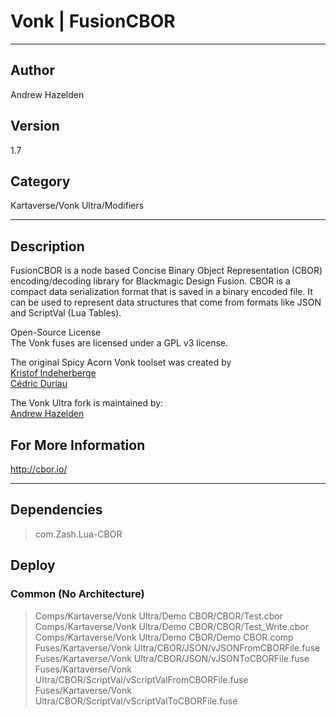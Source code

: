 # Vonk | FusionCBOR
___

## Author
Andrew Hazelden

## Version
1.7

## Category
Kartaverse/Vonk Ultra/Modifiers

___

## Description
<p>FusionCBOR is a node based Concise Binary Object Representation (CBOR) encoding/decoding library for Blackmagic Design Fusion. CBOR is a compact data serialization format that is saved in a binary encoded file. It can be used to represent data structures that come from formats like JSON and ScriptVal (Lua Tables).</p>

<p>Open-Source License<br>
The Vonk fuses are licensed under a GPL v3 license.</p>

<p>The original Spicy Acorn Vonk toolset was created by<br>
<a href="mailto:xmnr0x23@gmail.com">Kristof Indeherberge</a><br>
<a href="mailto:duriau.cedric@live.be">Cédric Duriau</a></p>

<p>The Vonk Ultra fork is maintained by:<br>
<a href="mailto:andrew@andrewhazelden.com">Andrew Hazelden</a></p>

<h2>For More Information</h2>
<p><a href="http://cbor.io/">http://cbor.io/</a></p>

___

## Dependencies

> com.Zash.Lua-CBOR  
## Deploy

### Common (No Architecture)

> Comps/Kartaverse/Vonk Ultra/Demo CBOR/CBOR/Test.cbor  
> Comps/Kartaverse/Vonk Ultra/Demo CBOR/CBOR/Test_Write.cbor  
> Comps/Kartaverse/Vonk Ultra/Demo CBOR/Demo CBOR.comp  
> Fuses/Kartaverse/Vonk Ultra/CBOR/JSON/vJSONFromCBORFile.fuse  
> Fuses/Kartaverse/Vonk Ultra/CBOR/JSON/vJSONToCBORFile.fuse  
> Fuses/Kartaverse/Vonk Ultra/CBOR/ScriptVal/vScriptValFromCBORFile.fuse  
> Fuses/Kartaverse/Vonk Ultra/CBOR/ScriptVal/vScriptValToCBORFile.fuse  
